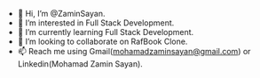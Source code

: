 - 👋 Hi, I’m @ZaminSayan.
- 👀 I’m interested in Full Stack Development.
- 🌱 I’m currently learning Full Stack Development.
- 💞️ I’m looking to collaborate on RafBook Clone.
- 📫 Reach me using Gmail(mohamadzaminsayan@gmail.com) or Linkedin(Mohamad Zamin Sayan).

<!---
ZaminSayan/ZaminSayan is a ✨ special ✨ repository because its `README.md` (this file) appears on your GitHub profile.
You can click the Preview link to take a look at your changes.
--->
